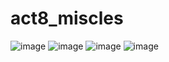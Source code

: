 # act8_miscles
![image](https://github.com/user-attachments/assets/f61df6dc-0373-456b-b508-bb92358e212e)
![image](https://github.com/user-attachments/assets/6868ee0b-b090-4d88-9514-2d42e494960f)
![image](https://github.com/user-attachments/assets/999ca288-37f6-4511-80d4-0a4eee8e841d)
![image](https://github.com/user-attachments/assets/d32e8159-170e-4aaa-b0e4-818f80018f72)
